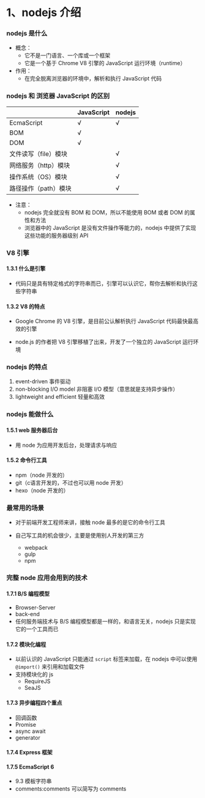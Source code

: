 # 1、nodejs 介绍

### nodejs 是什么

- 概念：
  - 它不是一门语言、一个库或一个框架
  - 它是一个基于 Chrome V8 引擎的 JavaScript 运行环境（runtime）
- 作用：
  - 在完全脱离浏览器的环境中，解析和执行 JavaScript 代码



### nodejs 和 浏览器 JavaScript 的区别

|                      | JavaScript | nodejs |
| -------------------- | ---------- | ------ |
| EcmaScript           | √          | √      |
| BOM                  | √          |        |
| DOM                  | √          |        |
| 文件读写（file）模块 |            | √      |
| 网络服务（http）模块 |            | √      |
| 操作系统（OS）模块   |            | √      |
| 路径操作（path）模块 |            | √      |

- 注意：
  - nodejs 完全就没有 BOM 和 DOM，所以不能使用 BOM 或者 DOM 的属性和方法
  - 浏览器中的 JavaScript 是没有文件操作等能力的，nodejs 中提供了实现这些功能的服务器级别 API



### V8 引擎

#### 1.3.1 什么是引擎

- 代码只是具有特定格式的字符串而已，引擎可以认识它，帮你去解析和执行这些字符串



#### 1.3.2 V8 的特点

- Google Chrome 的 V8 引擎，是目前公认解析执行 JavaScript 代码最快最高效的引擎

- node.js 的作者把 V8 引擎移植了出来，开发了一个独立的 JavaScript 运行环境



### nodejs 的特点

1. event-driven 事件驱动
2. non-blocking I/O model 非阻塞 I/O 模型（意思就是支持异步操作）
3. lightweight and efficient 轻量和高效



### nodejs 能做什么

#### 1.5.1 web 服务器后台

- 用 node 为应用开发后台，处理请求与响应



#### 1.5.2 命令行工具

- npm（node 开发的）
- git（c语言开发的，不过也可以用 node 开发）
- hexo（node 开发的）



### 最常用的场景

- 对于前端开发工程师来讲，接触 node 最多的是它的命令行工具

- 自己写工具的机会很少，主要是使用别人开发的第三方
  - webpack
  - gulp
  - npm



### 完整 node 应用会用到的技术

#### 1.7.1 B/S 编程模型

- Browser-Server
- back-end
- 任何服务端技术与 B/S 编程模型都是一样的，和语言无关，nodejs 只是实现它的一个工具而已



#### 1.7.2 模块化编程

- 以前认识的 JavaScript 只能通过 `script` 标签来加载，在 nodejs 中可以使用 `@import()` 来引用和加载文件
- 支持模块化的 js
  - RequireJS
  - SeaJS



#### 1.7.3 异步编程四个重点

- 回调函数
- Promise
- async await
- generator



#### 1.7.4 Express 框架

#### 1.7.5 EcmaScript 6

- 9.3 模板字符串
- comments:comments 可以简写为 comments



